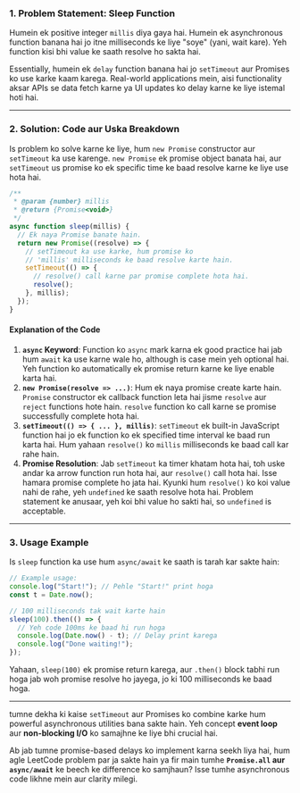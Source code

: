 ### 1\. Problem Statement: Sleep Function

Humein ek positive integer `millis` diya gaya hai. Humein ek asynchronous function banana hai jo itne milliseconds ke liye "soye" (yani, wait kare). Yeh function kisi bhi value ke saath resolve ho sakta hai.

Essentially, humein ek `delay` function banana hai jo `setTimeout` aur Promises ko use karke kaam karega. Real-world applications mein, aisi functionality aksar APIs se data fetch karne ya UI updates ko delay karne ke liye istemal hoti hai.

---

### 2\. Solution: Code aur Uska Breakdown

Is problem ko solve karne ke liye, hum `new Promise` constructor aur `setTimeout` ka use karenge. `new Promise` ek promise object banata hai, aur `setTimeout` us promise ko ek specific time ke baad resolve karne ke liye use hota hai.

```javascript
/**
 * @param {number} millis
 * @return {Promise<void>}
 */
async function sleep(millis) {
  // Ek naya Promise banate hain.
  return new Promise((resolve) => {
    // setTimeout ka use karke, hum promise ko
    // 'millis' milliseconds ke baad resolve karte hain.
    setTimeout(() => {
      // resolve() call karne par promise complete hota hai.
      resolve();
    }, millis);
  });
}
```

#### Explanation of the Code

1.  **`async` Keyword**: Function ko `async` mark karna ek good practice hai jab hum `await` ka use karne wale ho, although is case mein yeh optional hai. Yeh function ko automatically ek promise return karne ke liye enable karta hai.
2.  **`new Promise(resolve => ...)`**: Hum ek naya promise create karte hain. `Promise` constructor ek callback function leta hai jisme `resolve` aur `reject` functions hote hain. `resolve` function ko call karne se promise successfully complete hota hai.
3.  **`setTimeout(() => { ... }, millis)`**: `setTimeout` ek built-in JavaScript function hai jo ek function ko ek specified time interval ke baad run karta hai. Hum yahaan `resolve()` ko `millis` milliseconds ke baad call kar rahe hain.
4.  **Promise Resolution**: Jab `setTimeout` ka timer khatam hota hai, toh uske andar ka arrow function run hota hai, aur `resolve()` call hota hai. Isse hamara promise complete ho jata hai. Kyunki hum `resolve()` ko koi value nahi de rahe, yeh `undefined` ke saath resolve hota hai. Problem statement ke anusaar, yeh koi bhi value ho sakti hai, so `undefined` is acceptable.

---

### 3\. Usage Example

Is `sleep` function ka use hum `async/await` ke saath is tarah kar sakte hain:

```javascript
// Example usage:
console.log("Start!"); // Pehle "Start!" print hoga
const t = Date.now();

// 100 milliseconds tak wait karte hain
sleep(100).then(() => {
  // Yeh code 100ms ke baad hi run hoga
  console.log(Date.now() - t); // Delay print karega
  console.log("Done waiting!");
});
```

Yahaan, `sleep(100)` ek promise return karega, aur `.then()` block tabhi run hoga jab woh promise resolve ho jayega, jo ki 100 milliseconds ke baad hoga.

---

tumne dekha ki kaise `setTimeout` aur Promises ko combine karke hum powerful asynchronous utilities bana sakte hain. Yeh concept **event loop** aur **non-blocking I/O** ko samajhne ke liye bhi crucial hai.

Ab jab tumne promise-based delays ko implement karna seekh liya hai, hum agle LeetCode problem par ja sakte hain ya fir main tumhe **`Promise.all` aur `async/await`** ke beech ke difference ko samjhaun? Isse tumhe asynchronous code likhne mein aur clarity milegi.
